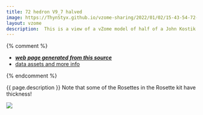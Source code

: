 ```yaml
---
title: 72 hedron V9_7 halved
image: https://ThynStyx.github.io/vzome-sharing/2022/01/02/15-43-54-72-hedron-V9_7-halved/72-hedron-V9_7-halved.png
layout: vzome
description:  This is a view of a vZome model of half of a John Kostik model of a 72 Hedron v9_7. Does this qualify as a Rosette?
---
```


{% comment %}
 - [***web page generated from this source***][post]
 - [data assets and more info][github]

[post]: <https://ThynStyx.github.io/vzome-sharing/2022/01/02/72-hedron-V9_7-halved-15-43-54.html>
[github]: <https://github.com/ThynStyx/vzome-sharing/tree/main/2022/01/02/15-43-54-72-hedron-V9_7-halved/>
{% endcomment %}
 
{{ page.description }}
Note that some  of the Rosettes in the Rosette kit have thickness!

<vzome-viewer style="width: 100%; height: 65vh;"
       src="https://ThynStyx.github.io/vzome-sharing/2022/01/02/15-43-54-72-hedron-V9_7-halved/72-hedron-V9_7-halved.vZome" >
  <img src="https://ThynStyx.github.io/vzome-sharing/2022/01/02/15-43-54-72-hedron-V9_7-halved/72-hedron-V9_7-halved.png" />
</vzome-viewer>
